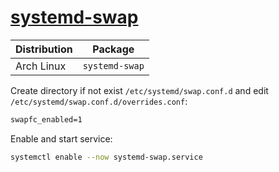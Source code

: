 # [systemd-swap](https://github.com/Nefelim4ag/systemd-swap)

| Distribution | Package        |
| ------------ | -------------- |
| Arch Linux   | `systemd-swap` |

Create directory if not exist `/etc/systemd/swap.conf.d` and edit `/etc/systemd/swap.conf.d/overrides.conf`:

```txt
swapfc_enabled=1
```

Enable and start service:

```sh
systemctl enable --now systemd-swap.service
```
